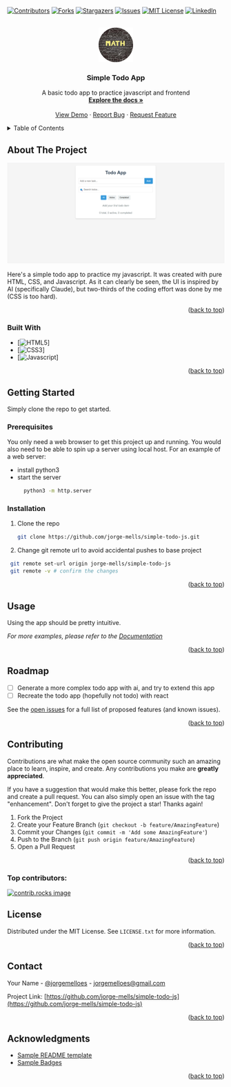<!-- Improved compatibility of back to top link: See: https://github.com/othneildrew/Best-README-Template/pull/73 -->
<a id="readme-top"></a>
<!--
*** Thanks for checking out the Best-README-Template. If you have a suggestion
*** that would make this better, please fork the repo and create a pull request
*** or simply open an issue with the tag "enhancement".
*** Don't forget to give the project a star!
*** Thanks again! Now go create something AMAZING! :D
-->



<!-- PROJECT SHIELDS -->
<!--
*** I'm using markdown "reference style" links for readability.
*** Reference links are enclosed in brackets [ ] instead of parentheses ( ).
*** See the bottom of this document for the declaration of the reference variables
*** for contributors-url, forks-url, etc. This is an optional, concise syntax you may use.
*** https://www.markdownguide.org/basic-syntax/#reference-style-links
-->
[![Contributors][contributors-shield]][contributors-url]
[![Forks][forks-shield]][forks-url]
[![Stargazers][stars-shield]][stars-url]
[![Issues][issues-shield]][issues-url]
[![MIT License][license-shield]][license-url]
[![LinkedIn][linkedin-shield]][linkedin-url]



<!-- PROJECT LOGO -->
<br />
<div align="center">
  <a href="https://github.com/jorge-mells/simple-todo-js">
    <img src="images/logo.png" alt="Logo" width="80" height="80">
  </a>

<h3 align="center">Simple Todo App</h3>

  <p align="center">
    A basic todo app to practice javascript and frontend
    <br />
    <a href="https://github.com/jorge-mells/simple-todo-js"><strong>Explore the docs »</strong></a>
    <br />
    <br />
    <a href="https://github.com/jorge-mells/simple-todo-js">View Demo</a>
    &middot;
    <a href="https://github.com/jorge-mells/simple-todo-js/issues/new?labels=bug&template=bug-report---.md">Report Bug</a>
    &middot;
    <a href="https://github.com/jorge-mells/simple-todo-js/issues/new?labels=enhancement&template=feature-request---.md">Request Feature</a>
  </p>
</div>



<!-- TABLE OF CONTENTS -->
<details>
  <summary>Table of Contents</summary>
  <ol>
    <li>
      <a href="#about-the-project">About The Project</a>
      <ul>
        <li><a href="#built-with">Built With</a></li>
      </ul>
    </li>
    <li>
      <a href="#getting-started">Getting Started</a>
      <ul>
        <li><a href="#prerequisites">Prerequisites</a></li>
        <li><a href="#installation">Installation</a></li>
      </ul>
    </li>
    <li><a href="#usage">Usage</a></li>
    <li><a href="#roadmap">Roadmap</a></li>
    <li><a href="#contributing">Contributing</a></li>
    <li><a href="#license">License</a></li>
    <li><a href="#contact">Contact</a></li>
    <li><a href="#acknowledgments">Acknowledgments</a></li>
  </ol>
</details>



<!-- ABOUT THE PROJECT -->
## About The Project

[![Product Name Screen Shot][product-screenshot]](https://jorge-mells.github.io/)

Here's a simple todo app to practice my javascript. It was created with pure HTML, CSS, and Javascript. As it can clearly be seen, the UI is inspired by AI (specifically Claude), but two-thirds of the coding effort was done by me (CSS is too hard).

<p align="right">(<a href="#readme-top">back to top</a>)</p>



### Built With

* [![HTML5][HTML5]]
* [![CSS3][CSS3]]
* [![Javascript][Javascript]]

<p align="right">(<a href="#readme-top">back to top</a>)</p>



<!-- GETTING STARTED -->
## Getting Started

Simply clone the repo to get started.

### Prerequisites

You only need a web browser to get this project up and running. You would also need to be able to spin up a server using local host. For an example of a web server:
* install python3 
* start the server
  ```sh
    python3 -m http.server
  ```

### Installation

1. Clone the repo
   ```sh
   git clone https://github.com/jorge-mells/simple-todo-js.git
   ```
2. Change git remote url to avoid accidental pushes to base project
  ```sh
   git remote set-url origin jorge-mells/simple-todo-js
   git remote -v # confirm the changes
   ```

<p align="right">(<a href="#readme-top">back to top</a>)</p>



<!-- USAGE EXAMPLES -->
## Usage

Using the app should be pretty intuitive.

_For more examples, please refer to the [Documentation](https://jorge-mells.github.io/)_

<p align="right">(<a href="#readme-top">back to top</a>)</p>



<!-- ROADMAP -->
## Roadmap

- [ ] Generate a more complex todo app with ai, and try to extend this app
- [ ] Recreate the todo app (hopefully not todo) with react

See the [open issues](https://github.com/jorge-mells/simple-todo-js/issues) for a full list of proposed features (and known issues). <!-- yeah, there are no issues don't bother -->

<p align="right">(<a href="#readme-top">back to top</a>)</p>



<!-- CONTRIBUTING -->
## Contributing

Contributions are what make the open source community such an amazing place to learn, inspire, and create. Any contributions you make are **greatly appreciated**.

If you have a suggestion that would make this better, please fork the repo and create a pull request. You can also simply open an issue with the tag "enhancement".
Don't forget to give the project a star! Thanks again!

1. Fork the Project
2. Create your Feature Branch (`git checkout -b feature/AmazingFeature`)
3. Commit your Changes (`git commit -m 'Add some AmazingFeature'`)
4. Push to the Branch (`git push origin feature/AmazingFeature`)
5. Open a Pull Request

<p align="right">(<a href="#readme-top">back to top</a>)</p>

### Top contributors:

<a href="https://github.com/jorge-mells/simple-todo-js/graphs/contributors">
  <img src="https://contrib.rocks/image?repo=jorge-mells/simple-todo-js" alt="contrib.rocks image" />
</a>



<!-- LICENSE -->
## License

Distributed under the MIT License. See `LICENSE.txt` for more information.

<p align="right">(<a href="#readme-top">back to top</a>)</p>



<!-- CONTACT -->
## Contact

Your Name - [@jorgemelloes](https://twitter.com/jorgemelloes) - jorgemelloes@gmail.com

Project Link: [https://github.com/jorge-mells/simple-todo-js](https://github.com/jorge-mells/simple-todo-js)

<p align="right">(<a href="#readme-top">back to top</a>)</p>



<!-- ACKNOWLEDGMENTS -->
## Acknowledgments

* [Sample README template](https://github.com/othneildrew/Best-README-Template)
* [Sample Badges](https://github.com/Ileriayo/markdown-badges)

<p align="right">(<a href="#readme-top">back to top</a>)</p>



<!-- MARKDOWN LINKS & IMAGES -->
<!-- https://www.markdownguide.org/basic-syntax/#reference-style-links -->
[contributors-shield]: https://img.shields.io/github/contributors/jorge-mells/simple-todo-js.svg?style=for-the-badge
[contributors-url]: https://github.com/jorge-mells/simple-todo-js/graphs/contributors
[forks-shield]: https://img.shields.io/github/forks/jorge-mells/simple-todo-js.svg?style=for-the-badge
[forks-url]: https://github.com/jorge-mells/simple-todo-js/network/members
[stars-shield]: https://img.shields.io/github/stars/jorge-mells/simple-todo-js.svg?style=for-the-badge
[stars-url]: https://github.com/jorge-mells/simple-todo-js/stargazers
[issues-shield]: https://img.shields.io/github/issues/jorge-mells/simple-todo-js.svg?style=for-the-badge
[issues-url]: https://github.com/jorge-mells/simple-todo-js/issues
[license-shield]: https://img.shields.io/github/license/jorge-mells/simple-todo-js.svg?style=for-the-badge
[license-url]: https://github.com/jorge-mells/simple-todo-js/blob/master/LICENSE.txt
[linkedin-shield]: https://img.shields.io/badge/-LinkedIn-black.svg?style=for-the-badge&logo=linkedin&colorB=555
[linkedin-url]: https://linkedin.com/in/george-mills-99a9481b8
[product-screenshot]: images/screenshot.png
[Next.js]: https://img.shields.io/badge/next.js-000000?style=for-the-badge&logo=nextdotjs&logoColor=white
[Next-url]: https://nextjs.org/
[React.js]: https://img.shields.io/badge/React-20232A?style=for-the-badge&logo=react&logoColor=61DAFB
[React-url]: https://reactjs.org/
[Vue.js]: https://img.shields.io/badge/Vue.js-35495E?style=for-the-badge&logo=vuedotjs&logoColor=4FC08D
[Vue-url]: https://vuejs.org/
[Angular.io]: https://img.shields.io/badge/Angular-DD0031?style=for-the-badge&logo=angular&logoColor=white
[Angular-url]: https://angular.io/
[Svelte.dev]: https://img.shields.io/badge/Svelte-4A4A55?style=for-the-badge&logo=svelte&logoColor=FF3E00
[Svelte-url]: https://svelte.dev/
[Laravel.com]: https://img.shields.io/badge/Laravel-FF2D20?style=for-the-badge&logo=laravel&logoColor=white
[Laravel-url]: https://laravel.com
[Bootstrap.com]: https://img.shields.io/badge/Bootstrap-563D7C?style=for-the-badge&logo=bootstrap&logoColor=white
[Bootstrap-url]: https://getbootstrap.com
[JQuery.com]: https://img.shields.io/badge/jQuery-0769AD?style=for-the-badge&logo=jquery&logoColor=white
[JQuery-url]: https://jquery.com 
[HTML5]: https://img.shields.io/badge/html5-%23E34F26.svg?style=for-the-badge&logo=html5&logoColor=white
[Javascript]: https://img.shields.io/badge/javascript-%23323330.svg?style=for-the-badge&logo=javascript&logoColor=%23F7DF1E
[CSS3]: https://img.shields.io/badge/css3-%231572B6.svg?style=for-the-badge&logo=css3&logoColor=white
